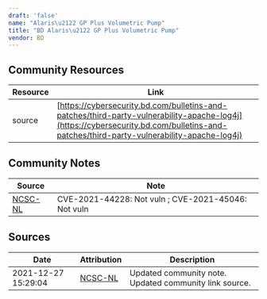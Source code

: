 ```yaml
---
draft: 'false'
name: "Alaris\u2122 GP Plus Volumetric Pump"
title: "BD Alaris\u2122 GP Plus Volumetric Pump"
vendor: BD
---
```



## Community Resources
| Resource | Link |
| --- | --- |
| source | [https://cybersecurity.bd.com/bulletins-and-patches/third-party-vulnerability-apache-log4j](https://cybersecurity.bd.com/bulletins-and-patches/third-party-vulnerability-apache-log4j) |

## Community Notes
| Source | Note |
| --- | --- |
| [NCSC-NL](https://github.com/NCSC-NL/log4shell/blob/main/software/README.md) | CVE-2021-44228: Not vuln ; CVE-2021-45046: Not vuln </ul> |

## Sources
| Date | Attribution | Description |
| --- | --- | --- |
| 2021-12-27 15:29:04 | [NCSC-NL](https://github.com/NCSC-NL/log4shell/blob/main/software/README.md) | Updated community note. Updated community link source.  |

